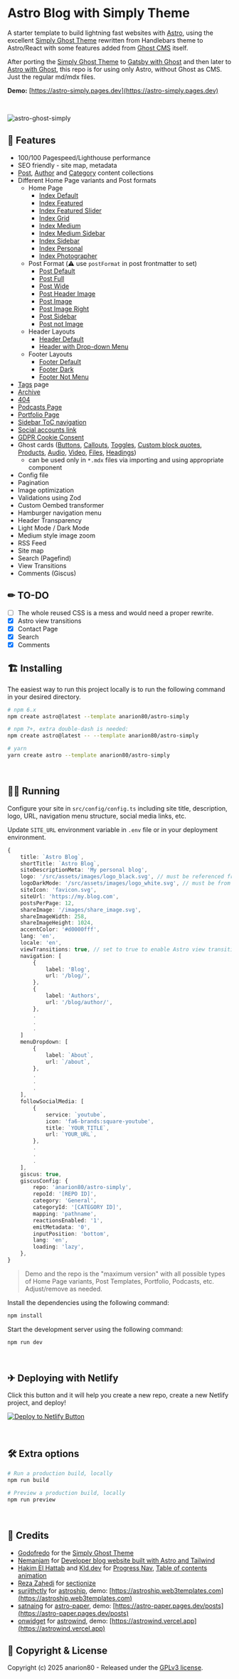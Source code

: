 # Astro Blog with Simply Theme

A starter template to build lightning fast websites with
[Astro](https://astro.build), using the excellent [Simply Ghost
Theme](https://github.com/godofredoninja/simply) rewritten from Handlebars
theme to Astro/React with some features added from [Ghost
CMS](https://github.com/TryGhost/Ghost) itself.

After porting the [Simply Ghost
Theme](https://github.com/godofredoninja/simply) to [Gatsby with
Ghost](https://github.com/anarion80/gatsby-ghost-simply) and then later to
[Astro with Ghost](https://github.com/anarion80/astro-ghost-simply), this repo
is for using only Astro, without Ghost as CMS. Just the regular md/mdx files.

**Demo:** [https://astro-simply.pages.dev](https://astro-simply.pages.dev)

&nbsp;

![astro-ghost-simply](https://user-images.githubusercontent.com/2185791/133974213-7f41e2e5-427d-4a0b-8024-e0d2ac3c4dd0.png)
&nbsp;

## 🚀 Features

- 100/100 Pagespeed/Lighthouse performance
- SEO friendly - site map, metadata
- [Post](https://astro-simply.pages.dev/blog/),
[Author](https://astro-simply.pages.dev/blog/author/) and
[Category](https://astro-simply.pages.dev/blog/category/) content collections
- Different Home Page variants and Post formats
  - Home Page
    - [Index Default](https://astro-simply.pages.dev/blog/)
    - [Index Featured](https://astro-simply.pages.dev/index-featured/)
    - [Index Featured
    Slider](https://astro-simply.pages.dev/index-featured-slider/)
    - [Index Grid](https://astro-simply.pages.dev/index-grid/)
    - [Index Medium](https://astro-simply.pages.dev/index-medium/)
    - [Index Medium
    Sidebar](https://astro-simply.pages.dev/index-medium-sidebar/)
    - [Index Sidebar](https://astro-simply.pages.dev/index-sidebar/)
    - [Index Personal](https://astro-simply.pages.dev/index-personal/)
    - [Index
    Photographer](https://astro-simply.pages.dev/index-photographer/)
  - Post Format (:warning: use `postFormat` in post frontmatter to set)
    - [Post
    Default](https://godofredo.ninja/ghost-theme/simply/post-format/#post-default)
    - [Post
    Full](https://astro-simply.pages.dev/blog/customizing-your-brand-and-design-settings/)
    - [Post
    Wide](https://astro-simply.pages.dev/blog/start-here-for-a-quick-overview-of-all-you-need-to-know/)
    - [Post Header
    Image](https://astro-simply.pages.dev/blog/how-to-grow-your-business-around-an-audience/)
    - [Post
    Image](https://astro-simply.pages.dev/blog/building-your-audience-with-subscriber-signups/)
    - [Post Image
    Right](https://astro-simply.pages.dev/blog/selling-premium-memberships-with-recurring-revenue/)
    - [Post
    Sidebar](https://astro-simply.pages.dev/blog/markdown-style-guide/)
    - [Post not
    Image](https://astro-simply.pages.dev/blog/setting-up-apps-and-custom-integrations/)
  - Header Layouts
    - [Header
    Default](https://godofredo.ninja/ghost-theme/simply/layouts/#header)
    - [Header with Drop-down
    Menu](https://godofredo.ninja/ghost-theme/simply/layouts/#headerdefault)
  - Footer Layouts
    - [Footer
    Default](https://godofredo.ninja/ghost-theme/simply/layouts/#header)
    - [Footer
    Dark](https://godofredo.ninja/ghost-theme/simply/layouts/#header)
    - [Footer Not
    Menu](https://godofredo.ninja/ghost-theme/simply/layouts/#header)
- [Tags](https://astro-simply.pages.dev/blog/tag/) page
- [Archive](https://astro-simply.pages.dev/index-archive/)
- [404](https://astro-simply.pages.dev/404)
- [Podcasts Page](https://astro-simply.pages.dev/podcast/)
- [Portfolio Page](https://astro-simply.pages.dev/portfolio/)
- [Sidebar ToC
navigation](https://astro-simply.pages.dev/blog/writing-and-managing-content-in-ghost-and-advanced-guide/)
- [Social accounts
link](https://godofredo.ninja/ghost-theme/simply/settings/#socialmedia)
- [GDPR Cookie Consent](https://github.com/jop-software/astro-cookieconsent)
- Ghost cards
([Buttons](https://astro-simply.pages.dev/blog/2024-08-29-card-examples/#button),
[Callouts](https://astro-simply.pages.dev/blog/2024-08-29-card-examples/#callout),
[Toggles](https://astro-simply.pages.dev/blog/2024-08-29-card-examples/#toggle),
[Custom block
quotes](https://astro-simply.pages.dev/blog/2024-08-29-card-examples/#blockquote),
[Products](https://astro-simply.pages.dev/blog/2024-08-29-card-examples/#product-card),
[Audio](https://astro-simply.pages.dev/blog/2024-08-29-card-examples/#audio-card),
[Video](https://astro-simply.pages.dev/blog/2024-08-29-card-examples/#video-card),
[Files](https://astro-simply.pages.dev/blog/2024-08-29-card-examples/#file-card),
[Headings](https://astro-simply.pages.dev/blog/2024-08-29-card-examples/#heading-text))
  - can be used only in `*.mdx` files via importing and using appropriate
  component
- Config file
- Pagination
- Image optimization
- Validations using Zod
- Custom Oembed transformer
- Hamburger navigation menu
- Header Transparency
- Light Mode / Dark Mode
- Medium style image zoom
- RSS Feed
- Site map
- Search (Pagefind)
- View Transitions
- Comments (Giscus)

## ✏ TO-DO

- [ ] The whole reused CSS is a mess and would need a proper rewrite.
- [x] Astro view transitions
- [x] Contact Page
- [x] Search
- [x] Comments

## 🏗 Installing

The easiest way to run this project locally is to run the following command in
your desired directory.

```bash
# npm 6.x
npm create astro@latest --template anarion80/astro-simply

# npm 7+, extra double-dash is needed:
npm create astro@latest -- --template anarion80/astro-simply

# yarn
yarn create astro --template anarion80/astro-simply
```

&nbsp;

## 🏃‍♂️ Running

Configure your site in `src/config/config.ts` including site title,
description, logo, URL, navigation menu structure, social media links, etc.

Update `SITE_URL` environment variable in `.env` file or in your deployment environment.

```ts
{
    title: `Astro Blog`,
    shortTitle: `Astro Blog`,
    siteDescriptionMeta: 'My personal blog',
    logo: '/src/assets/images/logo_black.svg', // must be referenced from /src
    logoDarkMode: '/src/assets/images/logo_white.svg', // must be from /src
    siteIcon: 'favicon.svg',
    siteUrl: 'https://my.blog.com',
    postsPerPage: 12,
    shareImage: '/images/share_image.svg',
    shareImageWidth: 258,
    shareImageHeight: 1024,
    accentColor: '#d0000fff',
    lang: 'en',
    locale: 'en',
    viewTransitions: true, // set to true to enable Astro view transitions
    navigation: [
        {
            label: 'Blog',
            url: '/blog/',
        },
        {
            label: 'Authors',
            url: '/blog/author/',
        },
        .
        .
        .
    ]
    menuDropdown: [
        {
            label: `About`,
            url: `/about`,
        },
        .
        .
        .
    ],
    followSocialMedia: [
        {
            service: `youtube`,
            icon: 'fa6-brands:square-youtube',
            title: `YOUR_TITLE`,
            url: `YOUR_URL`,
        },
        .
        .
        .
    ],
    giscus: true,
    giscusConfig: {
        repo: 'anarion80/astro-simply',
        repoId: '[REPO ID]',
        category: 'General',
        categoryId: '[CATEGORY ID]',
        mapping: 'pathname',
        reactionsEnabled: '1',
        emitMetadata: '0',
        inputPosition: 'bottom',
        lang: 'en',
        loading: 'lazy',
    },
}
```

> Demo and the repo is the "maximum version" with all possible types of Home
> Page variants, Post Templates, Portfolio, Podcasts, etc. Adjust/remove as
> needed.

Install the dependencies using the following command:

```bash
npm install
```

Start the development server using the following command:

```bash
npm run dev
```

&nbsp;

## ✈ Deploying with Netlify

Click this button and it will help you create a new repo, create a new Netlify
project, and deploy!

[![Deploy to Netlify Button](https://www.netlify.com/img/deploy/button.svg)](https://app.netlify.com/start/deploy?repository=https://github.com/anarion80/astro-simply)

&nbsp;

## 🛠 Extra options

```bash
# Run a production build, locally
npm run build

# Preview a production build, locally
npm run preview

```

&nbsp;

## 🙏 Credits

- [Godofredo](https://github.com/godofredoninja) for the [Simply Ghost
Theme](https://github.com/godofredoninja/simply)
- [Nemanjam](https://github.com/nemanjam) for [Developer blog website built
with Astro and Tailwind](https://github.com/nemanjam/nemanjam.github.io)
- [Hakim El Hattab](https://hakim.se/) and [Kld.dev](https://kld.dev/) for
[Progress Nav](https://lab.hakim.se/progress-nav/), [Table of contents
animation](https://kld.dev/toc-animation/)
- [Reza Zahedi](https://rezahedi.dev/) for
[sectionize](https://rezahedi.dev/blog/create-table-of-contents-in-astro-and-sectionize-the-markdown-content)
- [surjithctly](https://github.com/surjithctly) for
[astroship](https://github.com/surjithctly/astroship), demo:
[https://astroship.web3templates.com](https://astroship.web3templates.com)
- [satnaing](https://github.com/satnaing) for
[astro-paper](https://github.com/satnaing/astro-paper), demo:
[https://astro-paper.pages.dev/posts](https://astro-paper.pages.dev/posts)
- [onwidget](https://github.com/onwidget) for
[astrowind](https://github.com/onwidget/astrowind), demo:
[https://astrowind.vercel.app](https://astrowind.vercel.app)

## 📝 Copyright & License

Copyright (c) 2025 anarion80 - Released under the [GPLv3 license](LICENSE).
